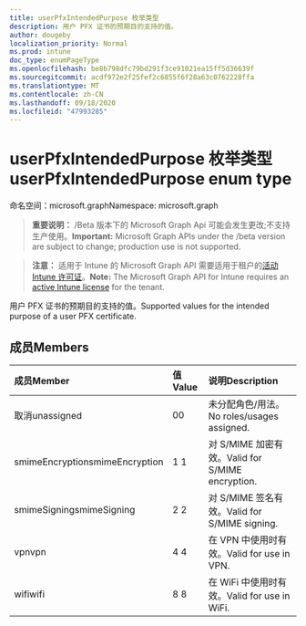 ```yaml
---
title: userPfxIntendedPurpose 枚举类型
description: 用户 PFX 证书的预期目的支持的值。
author: dougeby
localization_priority: Normal
ms.prod: intune
doc_type: enumPageType
ms.openlocfilehash: be8b798dfc79bd291f3ce91021ea15ff5d36639f
ms.sourcegitcommit: acdf972e2f25fef2c6855f6f28a63c0762228ffa
ms.translationtype: MT
ms.contentlocale: zh-CN
ms.lasthandoff: 09/18/2020
ms.locfileid: "47993285"
---
```

# <a name="userpfxintendedpurpose-enum-type"></a><span data-ttu-id="47e5e-103">userPfxIntendedPurpose 枚举类型</span><span class="sxs-lookup"><span data-stu-id="47e5e-103">userPfxIntendedPurpose enum type</span></span>

<span data-ttu-id="47e5e-104">命名空间：microsoft.graph</span><span class="sxs-lookup"><span data-stu-id="47e5e-104">Namespace: microsoft.graph</span></span>

> <span data-ttu-id="47e5e-105">**重要说明：** /Beta 版本下的 Microsoft Graph Api 可能会发生更改;不支持生产使用。</span><span class="sxs-lookup"><span data-stu-id="47e5e-105">**Important:** Microsoft Graph APIs under the /beta version are subject to change; production use is not supported.</span></span>

> <span data-ttu-id="47e5e-106">**注意：** 适用于 Intune 的 Microsoft Graph API 需要适用于租户的[活动 Intune 许可证](https://go.microsoft.com/fwlink/?linkid=839381)。</span><span class="sxs-lookup"><span data-stu-id="47e5e-106">**Note:** The Microsoft Graph API for Intune requires an [active Intune license](https://go.microsoft.com/fwlink/?linkid=839381) for the tenant.</span></span>

<span data-ttu-id="47e5e-107">用户 PFX 证书的预期目的支持的值。</span><span class="sxs-lookup"><span data-stu-id="47e5e-107">Supported values for the intended purpose of a user PFX certificate.</span></span>

## <a name="members"></a><span data-ttu-id="47e5e-108">成员</span><span class="sxs-lookup"><span data-stu-id="47e5e-108">Members</span></span>
|<span data-ttu-id="47e5e-109">成员</span><span class="sxs-lookup"><span data-stu-id="47e5e-109">Member</span></span>|<span data-ttu-id="47e5e-110">值</span><span class="sxs-lookup"><span data-stu-id="47e5e-110">Value</span></span>|<span data-ttu-id="47e5e-111">说明</span><span class="sxs-lookup"><span data-stu-id="47e5e-111">Description</span></span>|
|:---|:---|:---|
|<span data-ttu-id="47e5e-112">取消</span><span class="sxs-lookup"><span data-stu-id="47e5e-112">unassigned</span></span>|<span data-ttu-id="47e5e-113">0</span><span class="sxs-lookup"><span data-stu-id="47e5e-113">0</span></span>|<span data-ttu-id="47e5e-114">未分配角色/用法。</span><span class="sxs-lookup"><span data-stu-id="47e5e-114">No roles/usages assigned.</span></span>|
|<span data-ttu-id="47e5e-115">smimeEncryption</span><span class="sxs-lookup"><span data-stu-id="47e5e-115">smimeEncryption</span></span>|<span data-ttu-id="47e5e-116">1 </span><span class="sxs-lookup"><span data-stu-id="47e5e-116">1</span></span>|<span data-ttu-id="47e5e-117">对 S/MIME 加密有效。</span><span class="sxs-lookup"><span data-stu-id="47e5e-117">Valid for S/MIME encryption.</span></span>|
|<span data-ttu-id="47e5e-118">smimeSigning</span><span class="sxs-lookup"><span data-stu-id="47e5e-118">smimeSigning</span></span>|<span data-ttu-id="47e5e-119">2 </span><span class="sxs-lookup"><span data-stu-id="47e5e-119">2</span></span>|<span data-ttu-id="47e5e-120">对 S/MIME 签名有效。</span><span class="sxs-lookup"><span data-stu-id="47e5e-120">Valid for S/MIME signing.</span></span>|
|<span data-ttu-id="47e5e-121">vpn</span><span class="sxs-lookup"><span data-stu-id="47e5e-121">vpn</span></span>|<span data-ttu-id="47e5e-122">4 </span><span class="sxs-lookup"><span data-stu-id="47e5e-122">4</span></span>|<span data-ttu-id="47e5e-123">在 VPN 中使用时有效。</span><span class="sxs-lookup"><span data-stu-id="47e5e-123">Valid for use in VPN.</span></span>|
|<span data-ttu-id="47e5e-124">wifi</span><span class="sxs-lookup"><span data-stu-id="47e5e-124">wifi</span></span>|<span data-ttu-id="47e5e-125">8 </span><span class="sxs-lookup"><span data-stu-id="47e5e-125">8</span></span>|<span data-ttu-id="47e5e-126">在 WiFi 中使用时有效。</span><span class="sxs-lookup"><span data-stu-id="47e5e-126">Valid for use in WiFi.</span></span>|






